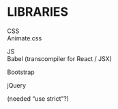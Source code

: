 # LIBRARIES  
  
CSS  
Animate.css  
 <link  
    rel="stylesheet"  
    href="https://cdnjs.cloudflare.com/ajax/libs/animate.css/4.1.1/animate.min.css"  
  />  
  
<link href="https://cdnjs.cloudflare.com/ajax/libs/animate.css/3.2.0/animate.css" rel="stylesheet">  
  
JS  
Babel (transcompiler for React / JSX)  
<script src="https://cdnjs.cloudflare.com/ajax/libs/babel-standalone/6.18.1/babel.min.js"></script>  
Bootstrap  
<link rel="stylesheet" href="https://maxcdn.bootstrapcdn.com/bootstrap/3.3.7/css/bootstrap.min.css" integrity="sha384-BVYiiSIFeK1dGmJRAkycuHAHRg32OmUcww7on3RYdg4Va+PmSTsz/K68vbdEjh4u" crossorigin="anonymous"/>  
  
<link href="https://cdnjs.cloudflare.com/ajax/libs/twitter-bootstrap/3.3.7/css/bootstrap.css" rel="stylesheet">  
  
jQuery  
<script src="https://ajax.googleapis.com/ajax/libs/jquery/3.6.3/jquery.min.js"></script>  
  
(needed “use strict”?)  
  
<script src="https://ajax.googleapis.com/ajax/libs/jquery/3.6.3/jquery.min.js">”use strict”</script>  
  
<script src="https://code.jquery.com/jquery-3.6.0.min.js" type="text/javascript" defer></script>  
  
  



